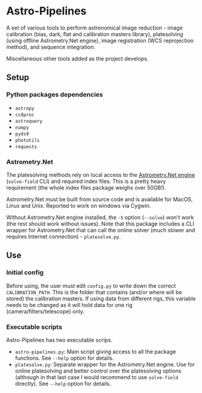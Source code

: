 # Astro-Pipelines

A set of various tools to perform astronomical image reduction - image calibration (bias, dark, flat and calibration masters library), platesolving (using offline Astrometry.Net engine), image registration (WCS reprojection method), and sequence integration.

Miscellaneous other tools added as the project develops.

## Setup

### Python packages dependencies

- `astropy`
- `ccdproc`
- `astroquery`
- `numpy`
- `pyds9`
- `photutils`
- `requests`

### Astrometry.Net

The platesolving methods rely on local access to the [Astrometry.Net engine](https://astrometry.net/) (`solve-field` CLI) and required index files. This is a pretty heavy requirement (the whole index files package weighs over 50GB!).

Astrometry.Net must be built from source code and is available for MacOS, Linux and Unix. Reported to work on windows via Cygwin.

Without Astrometry.Net engine installed, the `-S` option (`--solve`) won't work (the rest should work without issues). Note that this package includes a CLI wrapper for Astrometry.Net that can call the online solver (much slower and requires Internet connection) - `platesolve.py`.

## Use

### Initial config

Before using, the user must edit `config.py` to write down the correct `CALIBRATION_PATH`. This is the folder that contains (and/or where will be stored) the calibration masters. If using data from different rigs, this variable needs to be changed as it will hold data for one rig (camera/filters/telescope) only.

### Executable scripts

Astro-Pipelines has two executable scrips.

- `astro-pipelines.py`: Main script giving access to all the package functions. See `--help` option for details.
- `platesolve.py`: Separate wrapper for the Astrometry.Net engine. Use for online platesolving and better control over the platesolving options (although in that last case I would recommend to use `solve-field` directly). See `--help` option for details.
